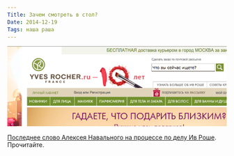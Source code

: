 ```yaml
---
Title: Зачем смотреть в стол?
Date: 2014-12-19
Tags: наша раша
---
```


![yvesrocher.png](images/yvesrocher.png)

[Последнее слово Алексея Навального на процессе по делу Ив Роше](http://www.novayagazeta.ru/news/1690318.html). Прочитайте.